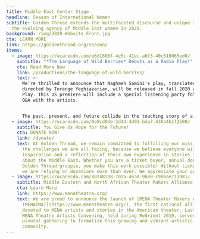 ```yaml
---
title: Middle East Center Stage
headline: Season of International Women
subtitle: Golden Thread extends the multifaceted discourse and unique stories of
  the evolving agency of Middle East women in 2020.
background: /img/2020_Website_Front.jpg
cta: LEARN MORE
link: https://goldenthread.org/season/
items:
  - image: https://ucarecdn.com/e6d1608f-4e5c-41ec-a6f3-40c516065ed0/
    subtitle: "*The Language of Wild Berries* Debuts as a Radio Play!"
    cta: Read More Now
    link: /productions/the-language-of-wild-berries/
    text: >-
      We're thrilled to announce that Naghmeh Samini's play, translated and
      directed by Torange Yeghiazarian, will be released in fall 2020 as a Radio
      Play. This US premiere will include a special listening party followed by
      Q&A with the artists.


      The past, present, and future collide in the touching story of a couple’s annual road trips to the Caspian Sea in this rare glimpse into the lives of contemporary Iranians.
  - image: https://ucarecdn.com/0a9cd94e-3d4d-4d01-bda7-436b4b1f2508/
    subtitle: You Give Us Hope for the Future!
    cta: DONATE NOW!
    link: /donate/
    text: At Golden Thread, we remain committed to fulfilling our mission, despite
      the challenges we are all facing, because we believe everyone will find
      inspiration and a reflection of their own experience in stories from or
      about the Middle East. Whether you are a ticket buyer, annual donor, or a
      Golden Thread groupie, you make this work possible! Without ticket sales,
      we are relying on donations more than ever. We appreciate your generosity!
  - image: https://ucarecdn.com/40748798-70aa-4ea0-9be0-c986ae713981/
    subtitle: Middle Eastern and North African Theater Makers Alliance is Launched!
    cta: Learn More
    link: https://www.menatheatre.org/
    text: We are proud to announce the launch of [MENA Theater Makers Alliance
      (MENATMA)](https://www.menatheatre.org/), the first national alliance
      devoted to MENA artists and stories in the American theater. Last year's
      MENA Theatre Artists Convening, held during ReOrient 2019, served as a
      pivotal gathering to formalize this growing and vibrant artistic
      community.
---
```

